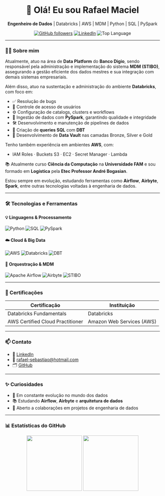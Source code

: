 <h1 align="center">👋 Olá! Eu sou Rafael Maciel</h1>
<p align="center">
  <b>Engenheiro de Dados</b> | Databricks | AWS | MDM | Python | SQL | PySpark
</p>

<p align="center">
  <a href="https://github.com/rafael-smaciel"><img src="https://img.shields.io/github/followers/rafael-smaciel?style=social" alt="GitHub followers"></a>
  <a href="https://www.linkedin.com/in/rafael-smaciel/"><img src="https://img.shields.io/badge/-LinkedIn-blue?style=flat-square&logo=linkedin&logoColor=white" alt="LinkedIn"></a>
  <img src="https://img.shields.io/github/languages/top/rafael-smaciel?color=orange&style=flat-square" alt="Top Language">
</p>

---

### 👨‍💻 Sobre mim

Atualmente, atuo na área de **Data Platform** do **Banco Digio**, sendo responsável pela administração e implementação do sistema **MDM (STIBO)**, assegurando a gestão eficiente dos dados mestres e sua integração com demais sistemas empresariais.

Além disso, atuo na sustentação e administração do ambiente **Databricks**, com foco em:

- ✅ Resolução de bugs
- 🔐 Controle de acesso de usuários
- ⚙️ Configuração de catalogs, clusters e workflows
- 💾 Ingestão de dados com **PySpark**, garantindo qualidade e integridade
- 🛠️ Desenvolvimento e manutenção de pipelines de dados
- 🧮 Criação de **queries SQL** com **DBT**
- 🧱 Desenvolvimento de **Data Vault** nas camadas Bronze, Silver e Gold

Tenho também experiência em ambientes **AWS**, com:

- IAM Roles · Buckets S3 · EC2 · Secret Manager · Lambda

📚 Atualmente curso **Ciência da Computação** na **Universidade FAM** e sou formado em **Logística** pela **Etec Professor André Bogasian**.

Estou sempre em evolução, estudando ferramentas como **Airflow**, **Airbyte**, **Spark**, entre outras tecnologias voltadas à engenharia de dados.

---

### 🛠️ Tecnologias e Ferramentas

#### 💡 Linguagens & Processamento
![Python](https://img.shields.io/badge/Python-3670A0?style=for-the-badge&logo=python&logoColor=white)
![SQL](https://img.shields.io/badge/SQL-4479A1?style=for-the-badge&logo=postgresql&logoColor=white)
![PySpark](https://img.shields.io/badge/PySpark-F37626?style=for-the-badge&logo=apachespark&logoColor=white)

#### ☁️ Cloud & Big Data
![AWS](https://img.shields.io/badge/AWS-FF9900?style=for-the-badge&logo=amazonaws&logoColor=white)
![Databricks](https://img.shields.io/badge/Databricks-E60027?style=for-the-badge&logo=databricks&logoColor=white)
![DBT](https://img.shields.io/badge/dbt-FF694B?style=for-the-badge&logo=dbt&logoColor=white)

#### 🔄 Orquestração & MDM
![Apache Airflow](https://img.shields.io/badge/Airflow-017CEE?style=for-the-badge&logo=apacheairflow&logoColor=white)
![Airbyte](https://img.shields.io/badge/Airbyte-4B32C3?style=for-the-badge&logo=data&logoColor=white)
![STIBO](https://img.shields.io/badge/STIBO-Data%20MDM-green?style=for-the-badge)

---

### 📜 Certificações

| Certificação                         | Instituição                    
|-------------------------------------|--------------------------------|
| Databricks Fundamentals             | Databricks                     |
| AWS Certified Cloud Practitioner    | Amazon Web Services (AWS)      |

---

### 📫 Contato

- 💼 [LinkedIn](https://www.linkedin.com/in/rafael-smaciel/)
- 📧 rafael-sebastiao@hotmail.com
- 🗂️ [GitHub](https://github.com/rafael-smaciel)

---

### ✨ Curiosidades

- 🎯 Em constante evolução no mundo dos dados
- 📚 Estudando **Airflow**, **Airbyte** e **arquitetura de dados**
- 🤝 Aberto a colaborações em projetos de engenharia de dados

---

### 📊 Estatísticas do GitHub

<p align="center">
  <img src="https://github-readme-stats.vercel.app/api?username=rafael-smaciel&show_icons=true&theme=radical&count_private=true&hide=prs" height="180">
  <img src="https://github-readme-stats.vercel.app/api/top-langs/?username=rafael-smaciel&layout=compact&theme=radical" height="180">
</p>

